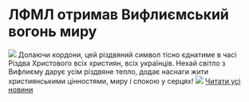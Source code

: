 
# ЛФМЛ отримав Вифлиємський вогонь миру
![](/images/лфмл-отримав-вифлиємський-вогонь-миру/ввогонь2.jpg)
Долаючи кордони, цей різдвяний символ тісно єднатиме в часі Різдва Христового всіх християн, всіх українців.
Нехай світло з Вифлиєму дарує усім різдвяне тепло, додає наснаги жити християнськими цінностями, миру і спокою у серцях!
![](/images/лфмл-отримав-вифлиємський-вогонь-миру/ввогонь1.jpg)
[Читати усі новини](/news)
       